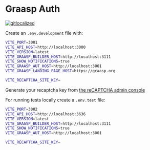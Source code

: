 # Graasp Auth

[![gitlocalized ](https://gitlocalize.com/repo/9425/whole_project/badge.svg)](https://gitlocalize.com/repo/9425?utm_source=badge)

Create an `.env.development` file with:

```sh
VITE_PORT=3001
VITE_API_HOST=http://localhost:3000
VITE_VERSION=latest
VITE_GRAASP_BUILDER_HOST=http://localhost:3111
VITE_SHOW_NOTIFICATIONS=true
VITE_GRAASP_AUT_HOST=http://localhost:3001
VITE_GRAASP_LANDING_PAGE_HOST=https://graasp.org

VITE_RECAPTCHA_SITE_KEY=
```

Generate your recaptcha key from [the reCAPTCHA admin console](https://www.google.com/recaptcha/admin/create)

For running tests locally create a `.env.test` file:

```sh
VITE_PORT=3002
VITE_API_HOST=http://localhost:3636
VITE_VERSION=latest
VITE_GRAASP_BUILDER_HOST=http://localhost:3111
VITE_SHOW_NOTIFICATIONS=true
VITE_GRAASP_AUT_HOST=http://localhost:3001

VITE_RECAPTCHA_SITE_KEY=
```
